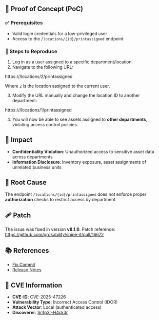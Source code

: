## 🧪 Proof of Concept (PoC)

### ✅ Prerequisites
- Valid login credentials for a low-privileged user
- Access to the `/locations/{id}/printassigned` endpoint

### 🔁 Steps to Reproduce

1. Log in as a user assigned to a specific department/location.
2. Navigate to the following URL:

  https://<target-domain>/locations/2/printassigned

Where `2` is the location assigned to the current user.

3. Modify the URL manually and change the location ID to another department:

  https://<target-domain>/locations/1/printassigned

4. You will now be able to see assets assigned to **other departments**, violating access control policies.

## 🔐 Impact

- **Confidentiality Violation**: Unauthorized access to sensitive asset data across departments
- **Information Disclosure**: Inventory exposure, asset assignments of unrelated business units

## 🧩 Root Cause

The endpoint `/locations/{id}/printassigned` does not enforce proper **authorization** checks to restrict access by department.

## 🩹 Patch

The issue was fixed in version **v8.1.0**. Patch reference:  
https://github.com/grokability/snipe-it/pull/16672

## 📚 References

- [Fix Commit](https://github.com/grokability/snipe-it/pull/16672)
- [Release Notes](https://github.com/grokability/snipe-it/releases/tag/v8.1.0)

## 📇 CVE Information

- **CVE-ID**: CVE-2025-47226
- **Vulnerability Type**: Incorrect Access Control (IDOR)
- **Attack Vector**: Local (authenticated access)
- **Discoverer**: [Sn1p3r-H4ck3r](https://github.com/koyomihack00)
